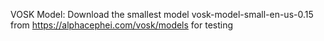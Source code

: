 VOSK Model: Download the smallest model vosk-model-small-en-us-0.15 from https://alphacephei.com/vosk/models for testing